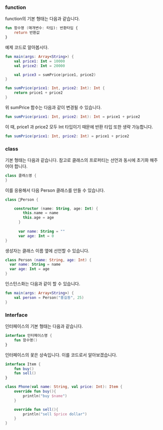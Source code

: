 ### function
function의 기본 형태는 다음과 같습니다.
```kotlin
fun 함수명 (매개변수: 타입): 반환타입 {
	return 반환값
}
```

예제 코드로 알아봅시다.
```kotlin
fun main(args: Array<String>) {
	val price1: Int = 10000
	val price2: Int = 20000

	val price3 = sumPrice(price1, price2)
}

fun sumPrice(price1: Int, price2: Int): Int {
	return price1 + price2
}	
```


위 sumPrice 함수는 다음과 같이 변경될 수 있습니다.
```kotlin
fun sumPrice(price1: Int, price2: Int): Int = price1 + price2
```

이 때, price1 과 price2 모두 Int 타입이기 때문에 반환 타입 또한 생략 가능합니다.
``` kotlin
fun sumPrice(price1: Int, price2: Int) = price1 + price2
```

### class
기본 형태는 다음과 같습니다.
참고로 클래스의 프로퍼티는 선언과 동시에 초기화 해주어야 합니다.
```kotlin
class 클래스명 {
}
```

이를 응용해서 다음 Person 클래스를 만들 수 있습니다.
```kotlin
class Person {

	constructor (name: String, age: Int) {
	    this.name = name
	    this.age = age
	  }
	  
	  var name: String = ""
	  var age: Int = 0
}
```

생성자는 클래스 이름 옆에 선언할 수 있습니다.
```kotlin
class Person (name: String, age: Int) {
  var name: String = name
  var age: Int = age
}
```

인스턴스화는 다음과 같이 할 수 있습니다.
```kotlin
fun main(args: Array<String>) {
	val person = Person("홍길동", 25)
}
```

### Interface
인터페이스의 기본 형태는 다음과 같습니다.
```kotlin
interface 인터페이스명 {
	fun 함수명()
}
```

인터페이스의 꽃은 상속입니다. 이를 코드로서 알아보겠습니다.
```kotlin
interface Item {
	fun buy()
	fun sell()
}

class Phone(val name: String, val price: Int): Item {
	override fun buy(){
		println("buy $name")
	}

	override fun sell(){
		println("sell $price dollar")
	}
}
```